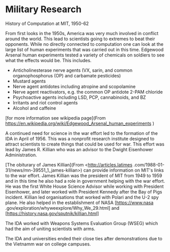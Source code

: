 # Military Research
History of Computation at MIT, 1950-62

From first looks in the 1950s, America was very much involved in conflict around the world. This 
lead to scientists going to extremes to beat their opponents. While no directly connected to 
computation one can look at the large list of human experiments that was carried out in this time. Edgewood Arsenal human experiments tested a variety of chemicals on soldiers to see what the 
effects would be. 
This includes.
* Anticholinesterase nerve agents (VX, sarin, and common organophosphorus (OP) and carbamate 
pesticides)
* Mustard agents
* Nerve agent antidotes including atropine and scopolamine
* Nerve agent reactivators, e.g. the common OP antidote 2-PAM chloride
* Psychoactive agents including LSD, PCP, cannabinoids, and BZ
* Irritants and riot control agents
* Alcohol and caffeine

[for more information see wikipedia page](From <https://en.wikipedia.org/wiki/Edgewood_Arsenal_human_experiments> 
)

A continued need for science in the war effort led to the formation of the IDA in April of 1956. 
This was a nonprofit research institute designed to attract scientists to create things that 
could be used for war. This effort was lead by James R. Killian who was an advisor to the Dwight 
Eisenhower Administration.

[The obiturary of James Killian](From <http://articles.latimes
.com/1988-01-31/news/mn-39551_1_james-killian>) can provide information on MIT's links to the war
 effort. James Killian was the president of MIT from 1949 to 1959 and in this time he also had a 
 role in government helping with the war effort. He was the first White House Science Advisor 
 while working with President Eisenhower, and later worked with President Kennedy after the Bay 
 of Pigs incident. Killian led organisations that worked with Polari and the U-2 spy plane. He 
 also helped in the establishment of NASA [https://www.nasa
 .gov/exploration/whyweexplore/Why_We_29.html] and [https://history.nasa.gov/sputnik/killian.html]
 
The IDA worked with Weapons Systems Evaluation Group (WSEG) which had the aim of uniting 
scientists with arms.
 
The IDA and universities ended their close ties after demonstrations due to the Vietnamm war on 
college campuses.
